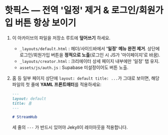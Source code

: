 
# 핫픽스 — 전역 '일정' 제거 & 로그인/회원가입 버튼 항상 보이기

1. 이 아카이브의 파일을 저장소 루트에 **덮어쓰기** 하세요.
   - `_layouts/default.html` : 헤더/사이드바에서 **'일정' 메뉴 완전 제거**. 상단에 로그인/회원가입 버튼을 **정적으로 노출**(로그인 시 JS가 '마이페이지'로 바꿈).
   - `_layouts/creator.html` : 크리에이터 상세 페이지 내부에만 '일정' 탭 유지.
   - `assets/js/auth.js` : Supabase 미설정이어도 버튼 노출.

2. 홈 등 일부 페이지 상단에 `layout: default title: ...`가 그대로 보이면,
   해당 파일의 첫 줄에 **YAML 프론트매터**를 적용하세요:
   ```md
   ---
   layout: default
   title: 홈
   ---

   # StreamHub
   ```
   세 줄의 `---` 가 반드시 있어야 Jekyll이 레이아웃을 적용합니다.
